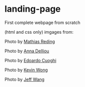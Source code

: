 # landing-page
First complete webpage from scratch

(html and css only)
imgages from:

Photo by <a href="https://unsplash.com/@matreding?utm_source=unsplash&utm_medium=referral&utm_content=creditCopyText">Mathias Reding</a> 

Photo by <a href="https://unsplash.com/@anna7de?utm_source=unsplash&utm_medium=referral&utm_content=creditCopyText">Anna Delliou</a> 
  
Photo by <a href="https://unsplash.com/@edoardo_cuoghi_98?utm_source=unsplash&utm_medium=referral&utm_content=creditCopyText">Edoardo Cuoghi</a> 
  
Photo by <a href="https://unsplash.com/@kevin_w_?utm_source=unsplash&utm_medium=referral&utm_content=creditCopyText">Kevin Wong</a> 
  
Photo by <a href="https://unsplash.com/@wjxjeffery97?utm_source=unsplash&utm_medium=referral&utm_content=creditCopyText">Jeff Wang</a>